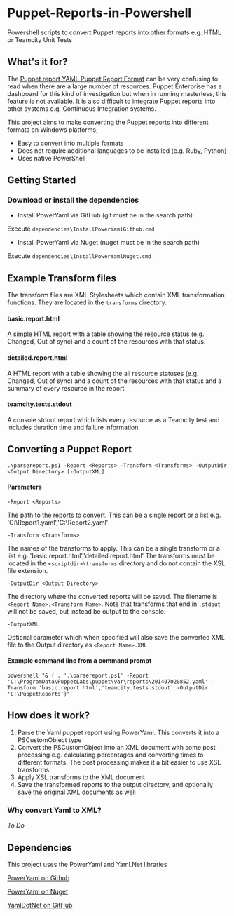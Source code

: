 Puppet-Reports-in-Powershell
============================

Powershell scripts to convert Puppet reports into other formats e.g. HTML or Teamcity Unit Tests

What's it for?
--------------
The [Puppet report YAML Puppet Report Format](http://docs.puppetlabs.com/puppet/3/reference/format_report.html) can be very confusing to read when there are a large number of resources.
Puppet Enterprise has a dashboard for this kind of investigation but when in running masterless, this feature is not available.  It is also difficult to integrate Puppet reports into other systems e.g. Continuous Integration systems.

This project aims to make converting the Puppet reports into different formats on Windows platforms;
* Easy to convert into multiple formats
* Does not require additional languages to be installed (e.g. Ruby, Python)
* Uses native PowerShell

Getting Started
---------------
### Download or install the dependencies

* Install PowerYaml via GitHub (git must be in the search path)

Execute `dependencies\InstallPowerYamlGithub.cmd`

* Install PowerYaml via Nuget (nuget must be in the search path)

Execute `dependencies\InstallPowerYamlNuget.cmd`

Example Transform files
------------------------
The transform files are XML Stylesheets which contain XML transformation functions.  They are located in the `transforms` directory.

#### basic.report.html

A simple HTML report with a table showing the resource status (e.g. Changed, Out of sync) and a count of the resources with that status.

#### detailed.report.html

A HTML report with a table showing the all resource statuses (e.g. Changed, Out of sync) and a count of the resources with that status and a summary of every resource in the report.

#### teamcity.tests.stdout
A console stdout report which lists every resource as a Teamcity test and includes duration time and failure information


Converting a Puppet Report
--------------------------

`.\parsereport.ps1 -Report <Reports> -Transform <Transforms> -OutputDir <Output Directory> [-OutputXML]`

#### Parameters

`-Report <Reports>`

The path to the reports to convert. This can be a single report or a list e.g. 'C:\Report1.yaml','C:\Report2.yaml'


`-Transform <Transforms>`

The names of the transforms to apply. This can be a single transform or a list e.g. 'basic.report.html','detailed.report.html'
The transforms must be located in the `<scriptdir>\transforms` directory and do not contain the XSL file extension.

`-OutputDir <Output Directory>`

The directory where the converted reports will be saved.  The filename is `<Report Name>.<Transform Name>`.
Note that transforms that end in `.stdout` will not be saved, but instead be output to the console.


`-OutputXML`

Optional parameter which when specified will also save the converted XML file to the Output directory as `<Report Name>.XML`


#### Example command line from a command prompt
`powershell "& { . '.\parsereport.ps1' -Report 'C:\ProgramData\PuppetLabs\puppet\var\reports\201407020852.yaml' -Transform 'basic.report.html','teamcity.tests.stdout' -OutputDir 'C:\PuppetReports'}"`


How does it work?
-----------------
1. Parse the Yaml puppet report using PowerYaml. This converts it into a PSCustomObject type
2. Convert the PSCustomObject into an XML document with some post processing e.g. calculating percentages and converting times to different formats.  The post processing makes it a bit easier to use XSL transforms.
3. Apply XSL transforms to the XML document
4. Save the transformed reports to the output directory, and optionally save the original XML documents as well

### Why convert Yaml to XML?
_To Do_


Dependencies
------------
This project uses the PowerYaml and Yaml.Net libraries

[PowerYaml on Github](https://github.com/scottmuc/PowerYaml)

[PowerYaml on Nuget](https://www.nuget.org/packages/PowerYaml/)

[YamlDotNet on GitHub](https://github.com/aaubry/YamlDotNet)
